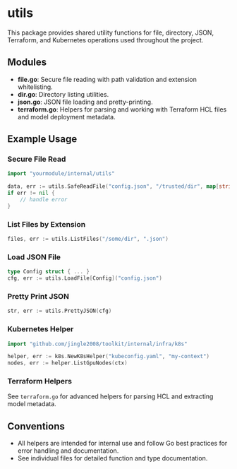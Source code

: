 # utils

This package provides shared utility functions for file, directory, JSON, Terraform, and Kubernetes operations used throughout the project.

## Modules

- **file.go**: Secure file reading with path validation and extension whitelisting.
- **dir.go**: Directory listing utilities.
- **json.go**: JSON file loading and pretty-printing.
- **terraform.go**: Helpers for parsing and working with Terraform HCL files and model deployment metadata.

## Example Usage

### Secure File Read

```go
import "yourmodule/internal/utils"

data, err := utils.SafeReadFile("config.json", "/trusted/dir", map[string]struct{}{".json": {}})
if err != nil {
    // handle error
}
```

### List Files by Extension

```go
files, err := utils.ListFiles("/some/dir", ".json")
```

### Load JSON File

```go
type Config struct { ... }
cfg, err := utils.LoadFile[Config]("config.json")
```

### Pretty Print JSON

```go
str, err := utils.PrettyJSON(cfg)
```

### Kubernetes Helper

```go
import "github.com/jingle2008/toolkit/internal/infra/k8s"

helper, err := k8s.NewK8sHelper("kubeconfig.yaml", "my-context")
nodes, err := helper.ListGpuNodes(ctx)
```

### Terraform Helpers

See `terraform.go` for advanced helpers for parsing HCL and extracting model metadata.

## Conventions

- All helpers are intended for internal use and follow Go best practices for error handling and documentation.
- See individual files for detailed function and type documentation.
